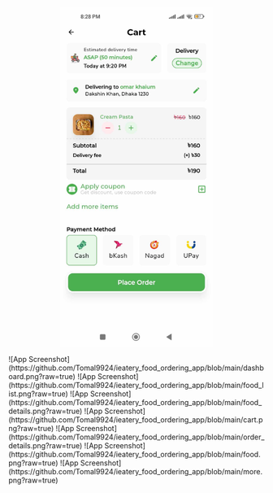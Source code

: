 
<p align="center">
  <img src="https://github.com/Tomal9924/ieatery_food_ordering_app/blob/main/cart.png?raw=true" alt="App Screenshot" width="300"/>
</p>
![App Screenshot](https://github.com/Tomal9924/ieatery_food_ordering_app/blob/main/dashboard.png?raw=true)
![App Screenshot](https://github.com/Tomal9924/ieatery_food_ordering_app/blob/main/food_list.png?raw=true)
![App Screenshot](https://github.com/Tomal9924/ieatery_food_ordering_app/blob/main/food_details.png?raw=true)
![App Screenshot](https://github.com/Tomal9924/ieatery_food_ordering_app/blob/main/cart.png?raw=true)
![App Screenshot](https://github.com/Tomal9924/ieatery_food_ordering_app/blob/main/order_details.png?raw=true)
![App Screenshot](https://github.com/Tomal9924/ieatery_food_ordering_app/blob/main/food.png?raw=true)
![App Screenshot](https://github.com/Tomal9924/ieatery_food_ordering_app/blob/main/more.png?raw=true)
